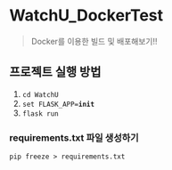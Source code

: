 # WatchU_DockerTest
> Docker를 이용한 빌드 및 배포해보기!!

## 프로젝트 실행 방법
1. <code>cd WatchU</code>
2. <code>set FLASK_APP=__init__</code>
3. <code>flask run</code>

### requirements.txt 파일 생성하기
<code>pip freeze > requirements.txt</code>
